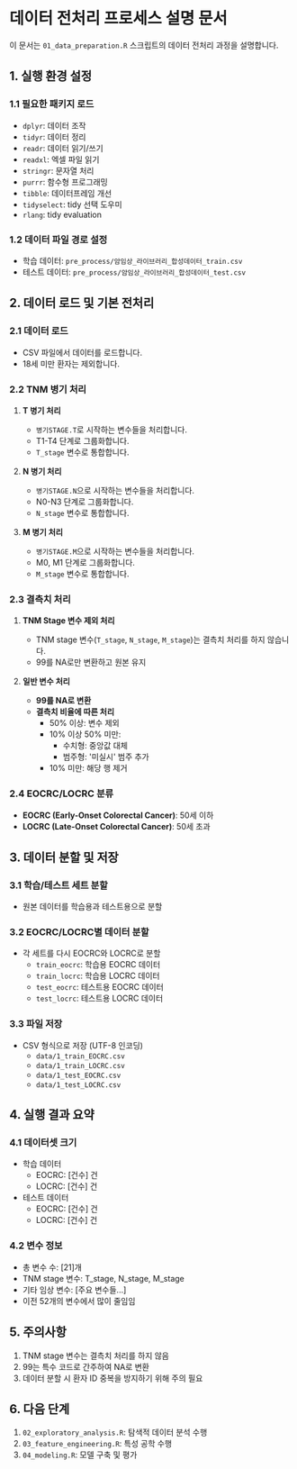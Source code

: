 # 데이터 전처리 프로세스 설명 문서

이 문서는 `01_data_preparation.R` 스크립트의 데이터 전처리 과정을 설명합니다.

## 1. 실행 환경 설정

### 1.1 필요한 패키지 로드
- `dplyr`: 데이터 조작
- `tidyr`: 데이터 정리
- `readr`: 데이터 읽기/쓰기
- `readxl`: 엑셀 파일 읽기
- `stringr`: 문자열 처리
- `purrr`: 함수형 프로그래밍
- `tibble`: 데이터프레임 개선
- `tidyselect`: tidy 선택 도우미
- `rlang`: tidy evaluation

### 1.2 데이터 파일 경로 설정
- 학습 데이터: `pre_process/암임상_라이브러리_합성데이터_train.csv`
- 테스트 데이터: `pre_process/암임상_라이브러리_합성데이터_test.csv`

## 2. 데이터 로드 및 기본 전처리

### 2.1 데이터 로드
- CSV 파일에서 데이터를 로드합니다.
- 18세 미만 환자는 제외합니다.

### 2.2 TNM 병기 처리
1. **T 병기 처리**
   - `병기STAGE.T`로 시작하는 변수들을 처리합니다.
   - T1-T4 단계로 그룹화합니다.
   - `T_stage` 변수로 통합합니다.

2. **N 병기 처리**
   - `병기STAGE.N`으로 시작하는 변수들을 처리합니다.
   - N0-N3 단계로 그룹화합니다.
   - `N_stage` 변수로 통합합니다.

3. **M 병기 처리**
   - `병기STAGE.M`으로 시작하는 변수들을 처리합니다.
   - M0, M1 단계로 그룹화합니다.
   - `M_stage` 변수로 통합합니다.

### 2.3 결측치 처리
1. **TNM Stage 변수 제외 처리**
   - TNM stage 변수(`T_stage`, `N_stage`, `M_stage`)는 결측치 처리를 하지 않습니다.
   - 99를 NA로만 변환하고 원본 유지

2. **일반 변수 처리**
   - **99를 NA로 변환**
   - **결측치 비율에 따른 처리**
     - 50% 이상: 변수 제외
     - 10% 이상 50% 미만: 
       - 수치형: 중앙값 대체
       - 범주형: '미실시' 범주 추가
     - 10% 미만: 해당 행 제거

### 2.4 EOCRC/LOCRC 분류
- **EOCRC (Early-Onset Colorectal Cancer)**: 50세 이하
- **LOCRC (Late-Onset Colorectal Cancer)**: 50세 초과

## 3. 데이터 분할 및 저장

### 3.1 학습/테스트 세트 분할
- 원본 데이터를 학습용과 테스트용으로 분할

### 3.2 EOCRC/LOCRC별 데이터 분할
- 각 세트를 다시 EOCRC와 LOCRC로 분할
  - `train_eocrc`: 학습용 EOCRC 데이터
  - `train_locrc`: 학습용 LOCRC 데이터
  - `test_eocrc`: 테스트용 EOCRC 데이터
  - `test_locrc`: 테스트용 LOCRC 데이터

### 3.3 파일 저장
- CSV 형식으로 저장 (UTF-8 인코딩)
  - `data/1_train_EOCRC.csv`
  - `data/1_train_LOCRC.csv`
  - `data/1_test_EOCRC.csv`
  - `data/1_test_LOCRC.csv`

## 4. 실행 결과 요약

### 4.1 데이터셋 크기
- 학습 데이터
  - EOCRC: [건수] 건
  - LOCRC: [건수] 건
- 테스트 데이터
  - EOCRC: [건수] 건
  - LOCRC: [건수] 건

### 4.2 변수 정보
- 총 변수 수: [21]개
- TNM stage 변수: T_stage, N_stage, M_stage
- 기타 임상 변수: [주요 변수들...]
- 이전 52개의 변수에서 많이 줄임임 

## 5. 주의사항
1. TNM stage 변수는 결측치 처리를 하지 않음
2. 99는 특수 코드로 간주하여 NA로 변환
3. 데이터 분할 시 환자 ID 중복을 방지하기 위해 주의 필요

## 6. 다음 단계
1. `02_exploratory_analysis.R`: 탐색적 데이터 분석 수행
2. `03_feature_engineering.R`: 특성 공학 수행
3. `04_modeling.R`: 모델 구축 및 평가
